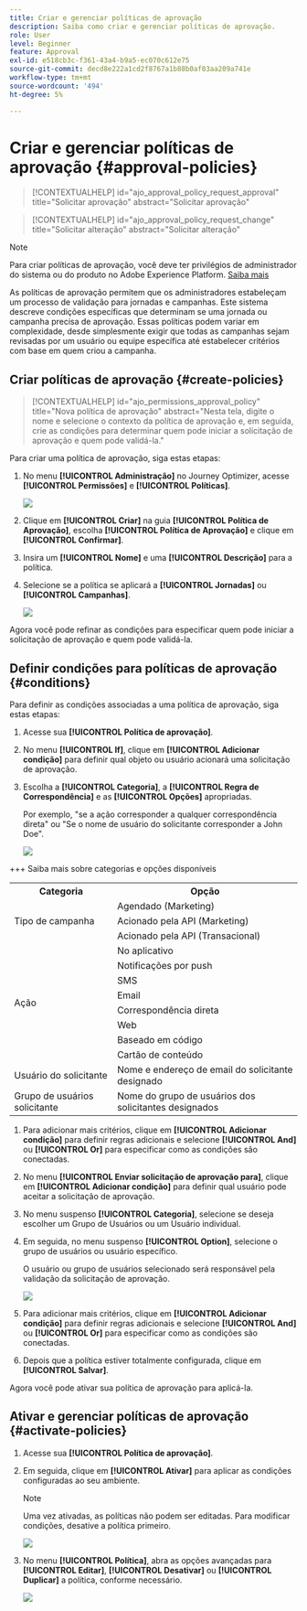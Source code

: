 ```yaml
---
title: Criar e gerenciar políticas de aprovação
description: Saiba como criar e gerenciar políticas de aprovação.
role: User
level: Beginner
feature: Approval
exl-id: e518cb3c-f361-43a4-b9a5-ec070c612e75
source-git-commit: decd8e222a1cd2f8767a1b88b0af03aa209a741e
workflow-type: tm+mt
source-wordcount: '494'
ht-degree: 5%

---
```


# Criar e gerenciar políticas de aprovação {#approval-policies}


>[!CONTEXTUALHELP]
>id="ajo_approval_policy_request_approval"
>title="Solicitar aprovação"
>abstract="Solicitar aprovação"

>[!CONTEXTUALHELP]
>id="ajo_approval_policy_request_change"
>title="Solicitar alteração"
>abstract="Solicitar alteração"


>[!NOTE]
>
>Para criar políticas de aprovação, você deve ter privilégios de administrador do sistema ou do produto no Adobe Experience Platform. [Saiba mais](https://experienceleague.adobe.com/en/docs/experience-platform/access-control/home)

As políticas de aprovação permitem que os administradores estabeleçam um processo de validação para jornadas e campanhas. Este sistema descreve condições específicas que determinam se uma jornada ou campanha precisa de aprovação. Essas políticas podem variar em complexidade, desde simplesmente exigir que todas as campanhas sejam revisadas por um usuário ou equipe específica até estabelecer critérios com base em quem criou a campanha.

## Criar políticas de aprovação {#create-policies}

>[!CONTEXTUALHELP]
>id="ajo_permissions_approval_policy"
>title="Nova política de aprovação"
>abstract="Nesta tela, digite o nome e selecione o contexto da política de aprovação e, em seguida, crie as condições para determinar quem pode iniciar a solicitação de aprovação e quem pode validá-la."

Para criar uma política de aprovação, siga estas etapas:

1. No menu **[!UICONTROL Administração]** no Journey Optimizer, acesse **[!UICONTROL Permissões]** e **[!UICONTROL Políticas]**.

   ![](assets/policy_create_1.png)

1. Clique em **[!UICONTROL Criar]** na guia **[!UICONTROL Política de Aprovação]**, escolha **[!UICONTROL Política de Aprovação]** e clique em **[!UICONTROL Confirmar]**.

1. Insira um **[!UICONTROL Nome]** e uma **[!UICONTROL Descrição]** para a política.

1. Selecione se a política se aplicará a **[!UICONTROL Jornadas]** ou **[!UICONTROL Campanhas]**.

   ![](assets/policy_create_2.png)

Agora você pode refinar as condições para especificar quem pode iniciar a solicitação de aprovação e quem pode validá-la.

## Definir condições para políticas de aprovação {#conditions}

Para definir as condições associadas a uma política de aprovação, siga estas etapas:

1. Acesse sua **[!UICONTROL Política de aprovação]**.

1. No menu **[!UICONTROL If]**, clique em **[!UICONTROL Adicionar condição]** para definir qual objeto ou usuário acionará uma solicitação de aprovação.

1. Escolha a **[!UICONTROL Categoria]**, a **[!UICONTROL Regra de Correspondência]** e as **[!UICONTROL Opções]** apropriadas.

   Por exemplo, &quot;se a ação corresponder a qualquer correspondência direta&quot; ou &quot;Se o nome de usuário do solicitante corresponder a John Doe&quot;.

   ![](assets/policy_condition_1.png)

+++ Saiba mais sobre categorias e opções disponíveis
   <table>
    <tr>
      <th>Categoria</th>
      <th>Opção</th>
    </tr>
    <tr>
      <td rowspan="3">Tipo de campanha</td>
      <td>Agendado (Marketing)</td>
    </tr>
    <tr>
    <td>Acionado pela API (Marketing)</td>
    </tr>
    <tr>
    <td>Acionado pela API (Transacional)</td>
    </tr>
    <tr>
    <td rowspan="8">Ação</td>
    <td>No aplicativo</td>
    </tr>
    <tr>
    <td>Notificações por push</td>
   </tr>
    <tr>
    <td>SMS</td>
    </tr>
    <tr>
    <td>Email</td>
    </tr>
    <tr>
    <td>Correspondência direta</td>
    </tr>
    <tr>
    <td>Web</td>
    </tr>
    <tr>
    <td>Baseado em código</td>
    </tr>
    <tr>
    <td>Cartão de conteúdo</td>
    </tr>
    <tr>
    <td>Usuário do solicitante</td>
    <td>Nome e endereço de email do solicitante designado</td>
    </tr>
    <tr>
    <td>Grupo de usuários solicitante</td>
    <td>Nome do grupo de usuários dos solicitantes designados</td>
    </tr>
    </table>


1. Para adicionar mais critérios, clique em **[!UICONTROL Adicionar condição]** para definir regras adicionais e selecione **[!UICONTROL And]** ou **[!UICONTROL Or]** para especificar como as condições são conectadas.

1. No menu **[!UICONTROL Enviar solicitação de aprovação para]**, clique em **[!UICONTROL Adicionar condição]** para definir qual usuário pode aceitar a solicitação de aprovação.

1. No menu suspenso **[!UICONTROL Categoria]**, selecione se deseja escolher um Grupo de Usuários ou um Usuário individual.

1. Em seguida, no menu suspenso **[!UICONTROL Option]**, selecione o grupo de usuários ou usuário específico.

   O usuário ou grupo de usuários selecionado será responsável pela validação da solicitação de aprovação.

   ![](assets/policy_condition_2.png)

1. Para adicionar mais critérios, clique em **[!UICONTROL Adicionar condição]** para definir regras adicionais e selecione **[!UICONTROL And]** ou **[!UICONTROL Or]** para especificar como as condições são conectadas.

1. Depois que a política estiver totalmente configurada, clique em **[!UICONTROL Salvar]**.

Agora você pode ativar sua política de aprovação para aplicá-la.

## Ativar e gerenciar políticas de aprovação {#activate-policies}

1. Acesse sua **[!UICONTROL Política de aprovação]**.

1. Em seguida, clique em **[!UICONTROL Ativar]** para aplicar as condições configuradas ao seu ambiente.

   >[!NOTE]
   >
   >Uma vez ativadas, as políticas não podem ser editadas. Para modificar condições, desative a política primeiro.

   ![](assets/policy_activate_1.png)

1. No menu **[!UICONTROL Política]**, abra as opções avançadas para **[!UICONTROL Editar]**, **[!UICONTROL Desativar]** ou **[!UICONTROL Duplicar]** a política, conforme necessário.

   ![](assets/policy_activate_2.png)
